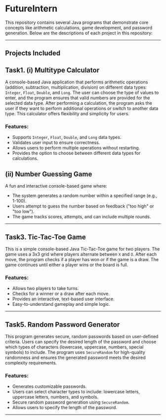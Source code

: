 # FutureIntern

This repository contains several Java programs that demonstrate core concepts like arithmetic calculations, game development, and password generation. Below are the descriptions of each project in this repository:

---

## Projects Included

## Task1. (i) **Multitype Calculator**

A console-based Java application that performs arithmetic operations (addition, subtraction, multiplication, division) on different data types: `Integer`, `Float`, `Double`, and `Long`. The user can choose the type of values to enter, and the program ensures that valid numbers are provided for the selected data type. After performing a calculation, the program asks the user if they want to perform additional operations or switch to another data type. This calculator offers flexibility and simplicity for users.

### Features:
- Supports `Integer`, `Float`, `Double`, and `Long` data types.
- Validates user input to ensure correctness.
- Allows users to perform multiple operations without restarting.
- Provides the option to choose between different data types for calculations.



##    (ii) **Number Guessing Game**
A fun and interactive console-based game where:
- The system generates a random number within a specified range (e.g., 1-100).
- Users attempt to guess the number based on feedback ("too high" or "too low").
- The game tracks scores, attempts, and can include multiple rounds.

---

## Task3. **Tic-Tac-Toe Game**

This is a simple console-based Java Tic-Tac-Toe game for two players. The game uses a 3x3 grid where players alternate between `X` and `O`. After each move, the program checks if a player has won or if the game is a draw. The game continues until either a player wins or the board is full.

### Features:
- Allows two players to take turns.
- Checks for a winner or a draw after each move.
- Provides an interactive, text-based user interface.
- Easy-to-understand gameplay and simple logic.

---

## Task5. **Random Password Generator**

This program generates secure, random passwords based on user-defined criteria. Users can specify the desired length of the password and choose which types of characters (lowercase, uppercase, numbers, special symbols) to include. The program uses `SecureRandom` for high-quality randomness and ensures the generated password meets the desired complexity requirements.

### Features:
- Generates customizable passwords.
- Users can select character types to include: lowercase letters, uppercase letters, numbers, and symbols.
- Secure random password generation using `SecureRandom`.
- Allows users to specify the length of the password.

---


